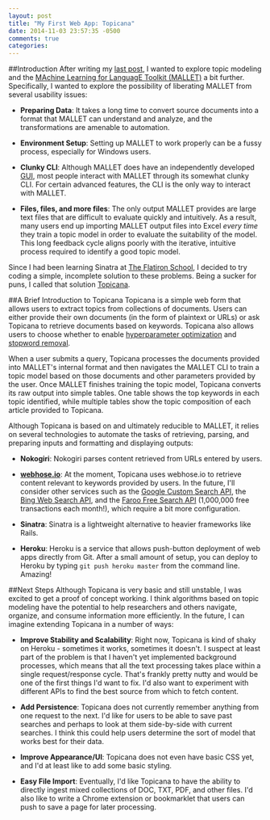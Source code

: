 ```yaml
---
layout: post
title: "My First Web App: Topicana"
date: 2014-11-03 23:57:35 -0500
comments: true
categories: 
---
```

##Introduction
After writing my [last post](http://doneallison.com/blog/2014/10/20/topic-modeling-my-text-messages/), I wanted to explore topic modeling and the [MAchine Learning for LanguagE Toolkit (MALLET)](http://mallet.cs.umass.edu/) a bit further. Specifically, I wanted to explore the possibility of liberating MALLET from several usability issues:

+ **Preparing Data**: It takes a long time to convert source documents into a format that MALLET can understand and analyze, and the transformations are amenable to automation.

+ **Environment Setup**: Setting up MALLET to work properly can be a fussy process, especially for Windows users.

+ **Clunky CLI**: Although MALLET does have an independently developed [GUI](https://code.google.com/p/topic-modeling-tool/), most people interact with MALLET through its somewhat clunky CLI. For certain advanced features, the CLI is the only way to interact with MALLET.

+ **Files, files, and more files**: The only output MALLET provides are large text files that are difficult to evaluate quickly and intuitively. As a result, many users end up importing MALLET output files into Excel _every time_ they train a topic model in order to evaluate the suitability of the model. This long feedback cycle aligns poorly with the iterative, intuitive process required to identify a good topic model.

Since I had been learning Sinatra at [The Flatiron School](http://flatironschool.com/), I decided to try coding a simple, incomplete solution to these problems. Being a sucker for puns, I called that solution [Topicana](https://topicana.herokuapp.com/).

##A Brief Introduction to Topicana
Topicana is a simple web form that allows users to extract topics from collections of documents. Users can either provide their own documents (in the form of plaintext or URLs) or ask Topicana to retrieve documents based on keywords. Topicana also allows users to choose whether to enable [hyperparameter optimization](http://en.wikipedia.org/wiki/Hyperparameter_optimization) and [stopword removal](http://en.wikipedia.org/wiki/Stop_words).

When a user submits a query, Topicana processes the documents provided into MALLET's internal format and then navigates the MALLET CLI to train a topic model based on those documents and other parameters provided by the user. Once MALLET finishes training the topic model, Topicana converts its raw output into simple tables. One table shows the top keywords in each topic identified, while multiple tables show the topic composition of each article provided to Topicana.

Although Topicana is based on and ultimately reducible to MALLET, it relies on several technologies to automate the tasks of retrieving, parsing, and preparing inputs and formatting and displaying outputs:

+ **Nokogiri**: Nokogiri parses content retrieved from URLs entered by users.

+ **[webhose.io](https://webhose.io/)**: At the moment, Topicana uses webhose.io to retrieve content relevant to keywords provided by users. In the future, I'll consider other services such as the [Google Custom Search API](https://developers.google.com/custom-search/json-api/v1/overview), the [Bing Web Search API](https://datamarket.azure.com/dataset/8818F55E-2FE5-4CE3-A617-0B8BA8419F65), and the [Faroo Free Search API](http://www.faroo.com/hp/api/api.html) (1,000,000 free transactions each month!), which require a bit more configuration.

+ **Sinatra**: Sinatra is a lightweight alternative to heavier frameworks like Rails.

+ **Heroku**: Heroku is a service that allows push-button deployment of web apps directly from Git. After a small amount of setup, you can deploy to Heroku by typing `git push heroku master` from the command line. Amazing!

##Next Steps
Although Topicana is very basic and still unstable, I was excited to get a proof of concept working. I think algorithms based on topic modeling have the potential to help researchers and others navigate, organize, and consume information more efficiently. In the future, I can imagine extending Topicana in a number of ways:

+ **Improve Stability and Scalability**: Right now, Topicana is kind of shaky on Heroku - sometimes it works, sometimes it doesn't. I suspect at least part of the problem is that I haven't yet implemented background processes, which means that all the text processing takes place within a single request/response cycle. That's frankly pretty nutty and would be one of the first things I'd want to fix. I'd also want to experiment with different APIs to find the best source from which to fetch content.

+ **Add Persistence**: Topicana does not currently remember anything from one request to the next. I'd like for users to be able to save past searches and perhaps to look at them side-by-side with current searches. I think this could help users determine the sort of model that works best for their data.

+ **Improve Appearance/UI**: Topicana does not even have basic CSS yet, and I'd at least like to add some basic styling.

+ **Easy File Import**: Eventually, I'd like Topicana to have the ability to directly ingest mixed collections of DOC, TXT, PDF, and other files. I'd also like to write a Chrome extension or bookmarklet that users can push to save a page for later processing.